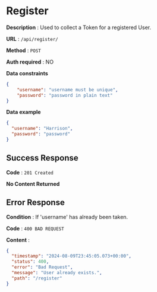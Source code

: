 # Register

**Description** : Used to collect a Token for a registered User.

**URL** : `/api/register/`

**Method** : `POST`

**Auth required** : NO

**Data constraints**

```json
{
    "username": "username must be unique",
    "password": "password in plain text"
}
```

**Data example**

```json
{
  "username": "Harrison",
  "password": "password"
}
```

## Success Response

**Code** : `201 Created`

**No Content Returned**


## Error Response

**Condition** : If 'username' has already been taken.

**Code** : `400 BAD REQUEST`

**Content** :

```json
{
  "timestamp": "2024-08-09T23:45:05.073+00:00",
  "status": 400,
  "error": "Bad Request",
  "message": "User already exists.",
  "path": "/register"
}
```
